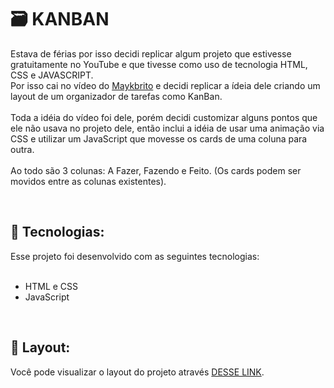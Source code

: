 <h1>🗃️ KANBAN</h1>

Estava de férias por isso decidi replicar algum projeto que estivesse gratuitamente no YouTube e que tivesse como uso de tecnologia HTML, CSS e JAVASCRIPT. <br> Por isso cai no vídeo do <a href="https://www.youtube.com/watch?v=_3eY6ZPbc6g">Maykbrito</a> e decidi replicar a ídeia dele criando um layout de um organizador de tarefas como  KanBan. <br><br> 
Toda a idéia do vídeo foi dele, porém decidi customizar alguns pontos que ele não usava no projeto dele, então inclui a idéia de usar uma animação via CSS e utilizar um JavaScript que movesse os cards de uma coluna para outra. <br><br> Ao todo são 3 colunas: A Fazer, Fazendo e Feito. (Os cards podem ser movidos entre as colunas existentes).

<br>
<h2>🚀 Tecnologias:</h2>
<line></line>
Esse projeto foi desenvolvido com as seguintes tecnologias:<br><br>
<ul>
  <li>HTML e CSS</li>
  <li>JavaScript</li>
</ul>
<br>
<h2>🔖 Layout:</h2>
<line></line>
Você pode visualizar o layout do projeto através <a href="#">DESSE LINK</a>.
